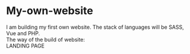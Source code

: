 # My-own-website
I am building my first own website. The stack of languages will be SASS, Vue and PHP. <br>
The way of the build of website:<br>
LANDING PAGE
